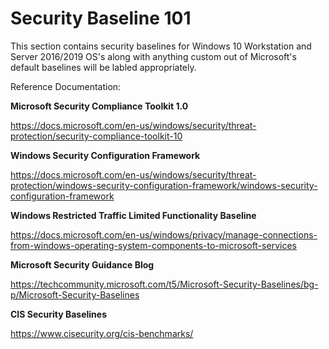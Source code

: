 # Security Baseline 101

This section contains security baselines for Windows 10 Workstation and Server 2016/2019 OS's along with anything custom out of Microsoft's default baselines will be labled appropriately.

Reference Documentation:

**Microsoft Security Compliance Toolkit 1.0**

https://docs.microsoft.com/en-us/windows/security/threat-protection/security-compliance-toolkit-10

**Windows Security Configuration Framework**

https://docs.microsoft.com/en-us/windows/security/threat-protection/windows-security-configuration-framework/windows-security-configuration-framework

**Windows Restricted Traffic Limited Functionality Baseline**

https://docs.microsoft.com/en-us/windows/privacy/manage-connections-from-windows-operating-system-components-to-microsoft-services

**Microsoft Security Guidance Blog**

https://techcommunity.microsoft.com/t5/Microsoft-Security-Baselines/bg-p/Microsoft-Security-Baselines

**CIS Security Baselines**

https://www.cisecurity.org/cis-benchmarks/

